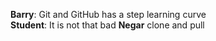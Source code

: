 **Barry**: Git and GitHub has a step learning curve  
**Student**: It is not that bad
**Negar** clone and pull 
